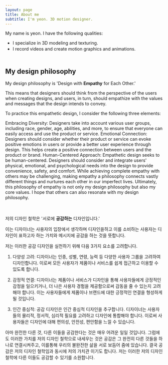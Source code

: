 ```yaml
---
layout: page
title: About me
subtitle: I'm yeon. 3D motion designer.
---
```


My name is yeon. I have the following qualities:

- I specialize in 3D modeling and texturing.
- I record videos and create motion graphics and animations.
ㅤ   ㅤ  
ㅤ   


## My design philosophy

My design philosophy is 'Design with **Empathy** for Each Other.'

This means that designers should think from the perspective of the users when creating designs, and users, in turn, should empathize with the values and messages that the design intends to convey.

To practice this empathetic design, I consider the following three elements:

Embracing Diversity: Designers take into account various user groups, including race, gender, age, abilities, and more, to ensure that everyone can easily access and use the product or service.
Emotional Connection: Designers should consider whether their product or service can evoke positive emotions in users or provide a better user experience through design. This helps create a positive connection between users and the product or brand.
Human-Centered Approach: Empathetic design seeks to be human-centered. Designers should consider and integrate users' physical, emotional, and psychological needs into the design to provide convenience, safety, and comfort.
While achieving complete empathy with others may be challenging, making empathy a philosophy connects vastly different things and nurtures each other in our imperfect lives. Ultimately, this philosophy of empathy is not only my design philosophy but also my core values. I hope that others can also resonate with my design philosophy.    

ㅤ  


저의 디자인 철학은 '서로에 **공감하는** 디자인입니다.' 

이는 디자이너는 사용자의 입장에서 생각하며 디자인을하고 
이를 소비하는 사용자는 디자인이 표하고자 하는 가치와 메시지에 공감을 하는 것을 뜻합니다.

저는 이러한 공감 디자인을 실천하기 위해 다음 3가지 요소를 고려합니다. 
1. 다양성 고려: 디자이너는 인종, 성별, 연령, 능력 등 다양한 사용자 그룹을 고려하여 디자인합니다. 이로써 모든 사용자가 제품이나 서비스를 쉽게 접근하고 이용할 수 있도록 합니다.

2. 감정적 연결: 디자이너는 제품이나 서비스가 디자인을 통해 사용자들에게 긍정적인 감정을 일으키거나, 더 나은 사용자 경험을 제공함으로써 감동을 줄 수 있는지 고려해야 합니다. 이는 사용자들에게 제품이나 브랜드에 대한 긍정적인 연결을 형성하게 될 것입니다. 

3. 인간 중심적: 공감 디자인은 인간 중심적 디자인을 추구합니다. 디자이너는 사용자들의 물리적, 정서적, 심리적 필요를 고려하고 디자인에 통합해야 합니다. 이로써 사용자들은 디자인에 대해 편의성, 안전성, 편안함을 느낄 수 있습니다.

아마 완전한 다른 것, 다른 이들을 공감한다는 것은 매우 어려운 일일 것입니다. 그럼에도 이러한 가치를 저의 디자인 철학으로 내세우는 것은 공감은 그 완전히 다른 것들을 하나로 연결시켜주고, 이를통해 우리의 불완전한 삶을 서로 보듬어 줌에 있습니다. 결국 공감은 저의 디자인 철학임과 동시에 저의 가치관 이기도 합니다.
저는 이러한 저의 디자인 철학에 다른 이들도 공감할 수 있기를 소원합니다. 
